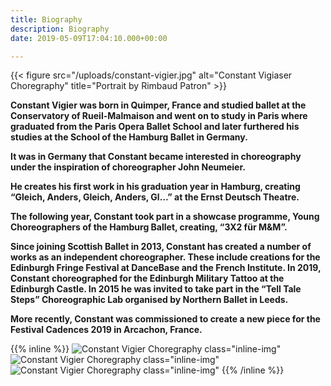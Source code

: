 ```yaml
---
title: Biography
description: Biography
date: 2019-05-09T17:04:10.000+00:00

---
```

{{< figure src="/uploads/constant-vigier.jpg" alt="Constant Vigiaser Choregraphy" title="Portrait by Rimbaud Patron" >}}
<br/>

**Constant Vigier was born in Quimper, France and studied ballet at the Conservatory of Rueil-Malmaison and went on to study in Paris where graduated from the Paris Opera Ballet School and later furthered his studies at the School of the Hamburg Ballet in Germany.**

**It was in Germany that Constant became interested in choreography under the inspiration of choreographer John Neumeier.**

**He creates his first work in his graduation year in Hamburg, creating “Gleich, Anders, Gleich, Anders, Gl…” at the Ernst Deutsch Theatre.**

**The following year, Constant took part in a showcase programme, Young Choreographers of the Hamburg Ballet, creating, “3X2 für M&M”.**

**Since joining Scottish Ballet in 2013, Constant has created a number of works as an independent choreographer. These include creations for the Edinburgh Fringe Festival at DanceBase and the French Institute. In 2019, Constant choreographed for the Edinburgh Military Tattoo at the Edinburgh Castle. In 2015 he was invited to take part in the “Tell Tale Steps” Choreographic Lab organised by Northern Ballet in Leeds.** 

**More recently, Constant was commissioned to create a new piece for the Festival Cadences 2019 in Arcachon, France.**

{{% inline %}}
![Constant Vigier Choregraphy class="inline-img"](/uploads/constant-vigier-1.jpg "Constant Vigier Choregraphy")
![Constant Vigier Choregraphy class="inline-img"](/uploads/constant-vigier-2.jpg "Constant Vigier Choregraphy")
![Constant Vigier Choregraphy class="inline-img"](/uploads/constant-vigier-3.jpg "Constant Vigier Choregraphy")
{{% /inline %}}